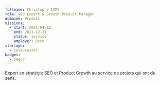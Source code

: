 ```yaml
---
fullname: Christophe LAMY
role: SEO Expert & Growth Product Manager
domaine: Produit
missions:
  - start: 2021-04-12
    end: 2021-12-31
    status: service
    employer: Octo
startups:
  - jeveuxaider
badges:
  - segur
---
```


Expert en stratégie SEO et Product Growth au service de projets qui ont du sens.
